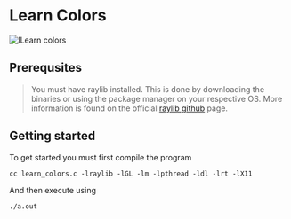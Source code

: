 # Learn Colors

![lLearn colors](/resources/learn_colors.gif)

## Prerequsites

>You must have raylib installed. This is done by downloading the binaries or using the package manager on your respective OS.
> More information is found on the official [raylib github](https://github.com/raysan5/raylib) page.


## Getting started

To get started you must first compile the program

```
cc learn_colors.c -lraylib -lGL -lm -lpthread -ldl -lrt -lX11
```
And then execute using
```
./a.out
```
